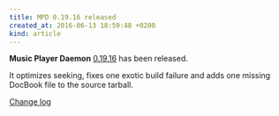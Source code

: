 ```yaml
---
title: MPD 0.19.16 released
created_at: 2016-06-13 18:59:48 +0200
kind: article
---
```


**Music Player Daemon**
[0.19.16](/download/mpd/0.19/mpd-0.19.16.tar.xz)
has been released.

It optimizes seeking, fixes one exotic build failure and adds one
missing DocBook file to the source tarball.

[Change log](http://git.musicpd.org/cgit/master/mpd.git/plain/NEWS?h=v0.19.16)
